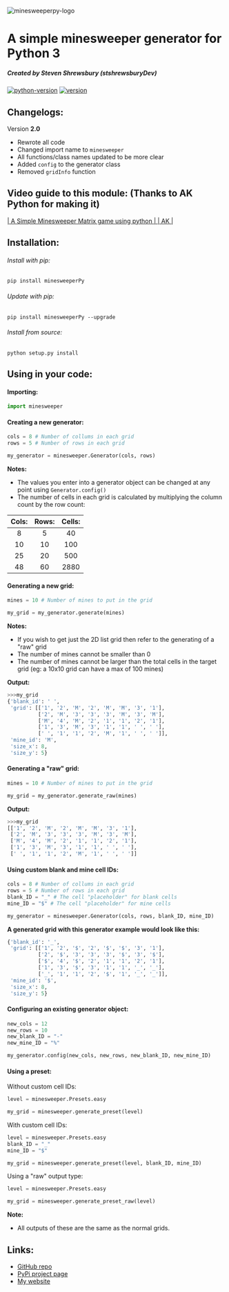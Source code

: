 ![minesweeperpy-logo](https://raw.githubusercontent.com/stshrewsburyDev/minesweeperPy/master/images/logo.png "minesweeperPy logo")

A simple minesweeper generator for Python 3
===========================================

##### Created by Steven Shrewsbury (stshrewsburyDev)

[![python-version](https://img.shields.io/pypi/pyversions/minesweeperPy.svg)](https://pypi.python.org/pypi/minesweeperPy)
[![version](https://img.shields.io/pypi/v/minesweeperPy.svg)](https://pypi.python.org/pypi/minesweeperPy)

Changelogs:
-----------
Version **2.0**

* Rewrote all code
* Changed import name to `minesweeper`
* All functions/class names updated to be more clear
* Added `config` to the generator class
* Removed `gridInfo` function

Video guide to this module: (Thanks to AK Python for making it)
---------------------------------------------------------------
[| A Simple Minesweeper Matrix game using python | | AK |](https://www.youtube.com/watch?v=hRIzeYnb2Gk "YouTube video demonstrating minesweeperPy")

Installation:
-------------

###### Install with pip:
```
pip install minesweeperPy
```

###### Update with pip:
```
pip install minesweeperPy --upgrade
```

###### Install from source:
```
python setup.py install
```

Using in your code:
-------------------
#### Importing:
```py
import minesweeper
```

#### Creating a new generator:
```py
cols = 8 # Number of collums in each grid
rows = 5 # Number of rows in each grid

my_generator = minesweeper.Generator(cols, rows)
```

**Notes:**
* The values you enter into a generator object can be changed at any point using `Generator.config()` 
* The number of cells in each grid is calculated by multiplying the column count by the row count:

| Cols: | Rows: | Cells: |
|:-----:|:-----:|:------:|
| 8     | 5     | 40     |
| 10    | 10    | 100    |
| 25    | 20    | 500    |
| 48    | 60    | 2880   |

#### Generating a new grid:
```py
mines = 10 # Number of mines to put in the grid

my_grid = my_generator.generate(mines)
```

**Notes:**
* If you wish to get just the 2D list grid then refer to the generating of a "raw" grid
* The number of mines cannot be smaller than 0
* The number of mines cannot be larger than the total cells in the target grid (eg: a 10x10 grid can have a max of 100 mines)

**Output:**
```py
>>>my_grid
{'blank_id': ' ',
 'grid': [['1', '2', 'M', '2', 'M', 'M', '3', '1'],
          ['2', 'M', '3', '3', '3', 'M', '3', 'M'],
          ['M', '4', 'M', '2', '1', '1', '2', '1'],
          ['1', '3', 'M', '3', '1', '1', ' ', ' '],
          [' ', '1', '1', '2', 'M', '1', ' ', ' ']],
 'mine_id': 'M',
 'size_x': 8,
 'size_y': 5}
```

#### Generating a "raw" grid:
```py
mines = 10 # Number of mines to put in the grid

my_grid = my_generator.generate_raw(mines)
```

**Output:**
```py
>>>my_grid
[['1', '2', 'M', '2', 'M', 'M', '3', '1'],
 ['2', 'M', '3', '3', '3', 'M', '3', 'M'],
 ['M', '4', 'M', '2', '1', '1', '2', '1'],
 ['1', '3', 'M', '3', '1', '1', ' ', ' '],
 [' ', '1', '1', '2', 'M', '1', ' ', ' ']]
```

#### Using custom blank and mine cell IDs:
```py
cols = 8 # Number of collums in each grid
rows = 5 # Number of rows in each grid
blank_ID = "_" # The cell "placeholder" for blank cells
mine_ID = "$" # The cell "placeholder" for mine cells

my_generator = minesweeper.Generator(cols, rows, blank_ID, mine_ID)
```

**A generated grid with this generator example would look like this:**
```py
{'blank_id': '_',
 'grid': [['1', '2', '$', '2', '$', '$', '3', '1'],
          ['2', '$', '3', '3', '3', '$', '3', '$'],
          ['$', '4', '$', '2', '1', '1', '2', '1'],
          ['1', '3', '$', '3', '1', '1', '_', '_'],
          ['_', '1', '1', '2', '$', '1', '_', '_']],
 'mine_id': '$',
 'size_x': 8,
 'size_y': 5}
```

#### Configuring an existing generator object:
```py
new_cols = 12
new_rows = 10
new_blank_ID = "-"
new_mine_ID = "%"

my_generator.config(new_cols, new_rows, new_blank_ID, new_mine_ID)
```

#### Using a preset:
Without custom cell IDs:
```py
level = minesweeper.Presets.easy

my_grid = minesweeper.generate_preset(level)
```

With custom cell IDs:
```py
level = minesweeper.Presets.easy
blank_ID = "_"
mine_ID = "$"

my_grid = minesweeper.generate_preset(level, blank_ID, mine_ID)
```

Using a "raw" output type:
```py
level = minesweeper.Presets.easy

my_grid = minesweeper.generate_preset_raw(level)
```

**Note:**
* All outputs of these are the same as the normal grids.

Links:
------
* [GitHub repo](https://github.com/stshrewsburyDev/minesweeperPy/)
* [PyPi project page](https://pypi.org/project/minesweeperPy/)
* [My website](https://stshrewsburydev.github.io/)
